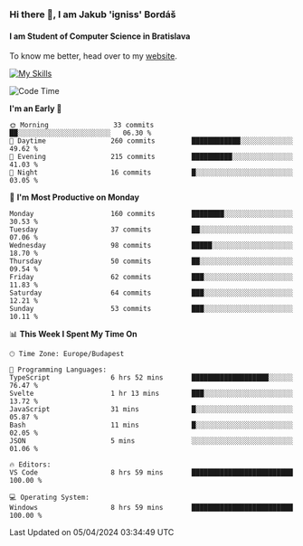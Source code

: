 ### Hi there 👋, I am Jakub 'igniss' Bordáš

#### I am Student of Computer Science in Bratislava
To know me better, head over to my [website](https://bordas.sk).

[![My Skills](https://skillicons.dev/icons?i=js,html,css,figma,svelte,java,kotlin,python,postgresql,typescript,nest,nodejs)](https://bordas.sk)


<!--START_SECTION:waka-->
![Code Time](http://img.shields.io/badge/Code%20Time-1%2C458%20hrs%2051%20mins-blue)

**I'm an Early 🐤** 

```text
🌞 Morning                33 commits          ██░░░░░░░░░░░░░░░░░░░░░░░   06.30 % 
🌆 Daytime                260 commits         ████████████░░░░░░░░░░░░░   49.62 % 
🌃 Evening                215 commits         ██████████░░░░░░░░░░░░░░░   41.03 % 
🌙 Night                  16 commits          █░░░░░░░░░░░░░░░░░░░░░░░░   03.05 % 
```
📅 **I'm Most Productive on Monday** 

```text
Monday                   160 commits         ████████░░░░░░░░░░░░░░░░░   30.53 % 
Tuesday                  37 commits          ██░░░░░░░░░░░░░░░░░░░░░░░   07.06 % 
Wednesday                98 commits          █████░░░░░░░░░░░░░░░░░░░░   18.70 % 
Thursday                 50 commits          ██░░░░░░░░░░░░░░░░░░░░░░░   09.54 % 
Friday                   62 commits          ███░░░░░░░░░░░░░░░░░░░░░░   11.83 % 
Saturday                 64 commits          ███░░░░░░░░░░░░░░░░░░░░░░   12.21 % 
Sunday                   53 commits          ███░░░░░░░░░░░░░░░░░░░░░░   10.11 % 
```


📊 **This Week I Spent My Time On** 

```text
🕑︎ Time Zone: Europe/Budapest

💬 Programming Languages: 
TypeScript               6 hrs 52 mins       ███████████████████░░░░░░   76.47 % 
Svelte                   1 hr 13 mins        ███░░░░░░░░░░░░░░░░░░░░░░   13.72 % 
JavaScript               31 mins             █░░░░░░░░░░░░░░░░░░░░░░░░   05.87 % 
Bash                     11 mins             █░░░░░░░░░░░░░░░░░░░░░░░░   02.05 % 
JSON                     5 mins              ░░░░░░░░░░░░░░░░░░░░░░░░░   01.06 % 

🔥 Editors: 
VS Code                  8 hrs 59 mins       █████████████████████████   100.00 % 

💻 Operating System: 
Windows                  8 hrs 59 mins       █████████████████████████   100.00 % 
```


 Last Updated on 05/04/2024 03:34:49 UTC
<!--END_SECTION:waka-->
